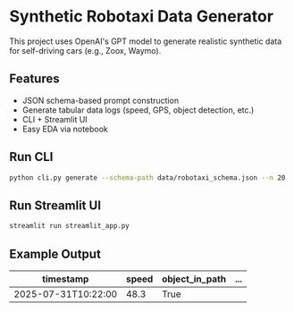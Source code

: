 # Synthetic Robotaxi Data Generator

This project uses OpenAI's GPT model to generate realistic synthetic data for self-driving cars (e.g., Zoox, Waymo). 

## Features
- JSON schema-based prompt construction
- Generate tabular data logs (speed, GPS, object detection, etc.)
- CLI + Streamlit UI
- Easy EDA via notebook

## Run CLI
```bash
python cli.py generate --schema-path data/robotaxi_schema.json --n 20
```

## Run Streamlit UI
```bash
streamlit run streamlit_app.py
```

## Example Output

| timestamp           | speed | object_in_path | ... |
|---------------------|-------|----------------|-----|
| 2025-07-31T10:22:00 | 48.3  | True           |     |

